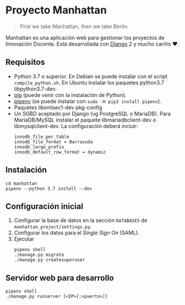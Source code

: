 # Proyecto Manhattan

> First we take Manhattan, then we take Berlin.

Manhattan es una aplicación web para gestionar los proyectos de Innovación Docente.
Está desarrollada con [Django](https://www.djangoproject.com/) 2 y mucho cariño ♥.

## Requisitos

- Python 3.7 o superior. En Debian se puede instalar con el script `compile_python.sh`. En Ubuntu instalar los paquetes python3.7 libpython3.7-dev.
- [pip](https://pip.pypa.io/en/stable/installing/) (puede venir con la instalación de Python).
- [pipenv](https://github.com/pypa/pipenv) (se puede instalar con `sudo -H pip3 install pipenv`).
- Paquetes libxmlsec1-dev pkg-config
- Un SGBD aceptado por Django (vg PostgreSQL o MariaDB).
  Para MariaDB/MySQL instalar el paquete libmariadbclient-dev o libmysqlclient-dev. La configuración deberá incluir:
  ```
  innodb_file_per_table
  innodb_file_format = Barracuda
  innodb_large_prefix
  innodb_default_row_format = dynamic
  ```

## Instalación

```shell
cd manhattan
pipenv --python 3.7 install --dev
```

## Configuración inicial

1. Configurar la base de datos en la sección `DATABASES` de `manhattan_project/settings.py`.
2. Configurar los datos para el _Single Sign On_ (SAML).
3. Ejecutar
   ```shell
   pipenv shell
   ./manage.py migrate
   ./manage.py createsuperuser
   ```

## Servidor web para desarrollo

```shell
pipenv shell
./manage.py runserver [<IP>[:<puerto>]]
```
